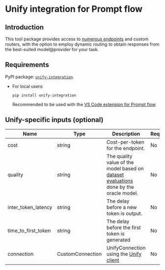 # Unify integration for Prompt flow

## Introduction
This tool package provides access to [numerous endpoints](https://console.unify.ai/dashboard) and custom routers, with the option to employ dynamic routing to obtain responses from the best-suited model@provider for your task.

## Requirements
PyPI package: [`unify-integration`](https://pypi.org/project/unify-integration/).
- For local users:
    ```
    pip install unify-integration
    ```
    Recommended to be used with the [VS Code extension for Prompt flow](https://marketplace.visualstudio.com/items?itemName=prompt-flow.prompt-flow).

## Unify-specific inputs (optional)

| Name | Type | Description | Required |
| ---- | ---- | ----------- | -------- |
| cost | string | Cost-per-token for the endpoint. | No |
| quality | string | The quality value of the model based on [dataset evaluations](https://console.unify.ai/dashboard) done by the oracle model. | No |
| inter_token_latency | string | The delay before a new token is output. | No |
| time_to_first_token | string | The delay before the first token is generated | No |
| connection | CustomConnection | UnifyConnection using the [Unify client](https://github.com/unifyai/unify?tab=readme-ov-file#chatbot-agent) | No |
